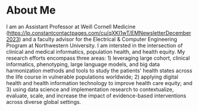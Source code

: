 # About Me

 I am an Assistant Professor at Weill Cornell Medicine (https://lp.constantcontactpages.com/cu/qXKI1wT/EMNewsletterDecember2023) and a faculty advisor for the Electrical & Computer Engineering Program at Northwestern University. I am intersted in the intersection of clinical and medical informatics, population health, and health equity. My research efforts encompass three areas: 1) leveraging large cohort, clinical informatics, phenotyping, large language models, and big data harmonization methods and tools to study the patients' health states across the life course in vulnerable populations worldwide; 2) applying digital health and health information technology to improve health care equity; and 3) using data science and implementation research to contextualize, evaluate, scale, and increase the impact of evidence-based interventions across diverse global settings. 